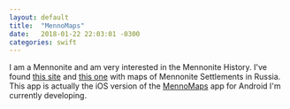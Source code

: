 ```yaml
---
layout: default
title:  "MennoMaps"
date:   2018-01-22 22:03:01 -0300
categories: swift
---
```


I am a Mennonite and am very interested in the Mennonite History. I've found <a href="https://www.germansfromrussiasettlementlocations.org/" target="_blank">this site</a> and <a href="http://chort.square7.ch/">this one</a> with maps of Mennonite Settlements in Russia.
This app is actually the iOS version of the <a href="">MennoMaps</a> app for Android I'm currently developing.
